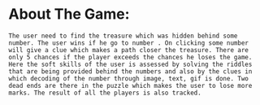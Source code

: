 
# About The Game:
    The user need to find the treasure which was hidden behind some number. The user wins if he go to number . On clicking some number will give a clue which makes a path closer the treasure. There are only 5 chances if the player exceeds the chances he loses the game. Here the soft skills of the user is assessed by solving the riddles that are being provided behind the numbers and also by the clues in which decoding of the number through image, text, gif is done. Two dead ends are there in the puzzle which makes the user to lose more marks. The result of all the players is also tracked.
